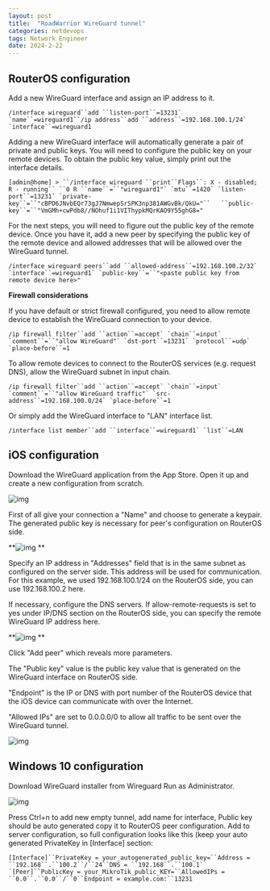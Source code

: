 ```yaml
---
layout: post
title:  "RoadWarrior WireGuard tunnel"
categories: netdevops
tags: Network Engineer
date: 2024-2-22
---
```


## RouterOS configuration

Add a new WireGuard interface and assign an IP address to it.

```
/interface wireguard``add ``listen-port``=13231` `name``=wireguard1``/ip address``add ``address``=192.168.100.1/24` `interface``=wireguard1
```

Adding a new WireGuard interface will automatically generate a pair  of private and public keys. You will need to configure the public key on your remote devices. To obtain the public key value, simply print out  the interface details.

```
[admin@home] > ``/interface wireguard ``print``Flags``: X - disabled; R - running`` ``0 R ``name``=``"wireguard1"` `mtu``=1420` `listen-port``=13231` `private-key``=``"cBPD6JNvbEQr73gJ7NmwepSrSPK3np381AWGvBk/QkU="``   ``public-key``=``"VmGMh+cwPdb8//NOhuf1i1VIThypkMQrKAO9Y55ghG8="
```

For the next steps, you will need to figure out the public key of the remote device. Once you have it, add a new peer by specifying the  public key of the remote device and allowed addresses that will be  allowed over the WireGuard tunnel.

```
/interface wireguard peers``add ``allowed-address``=192.168.100.2/32` `interface``=wireguard1` `public-key``=``"<paste public key from remote device here>"
```

**Firewall considerations**

If you have default or strict firewall configured, you need to allow  remote device to establish the WireGuard connection to your device.

```
/ip firewall filter``add ``action``=accept` `chain``=input` `comment``=``"allow WireGuard"` `dst-port``=13231` `protocol``=udp` `place-before``=1
```

To allow remote devices to connect to the RouterOS services (e.g. request DNS), allow the WireGuard subnet in input chain.

```
/ip firewall filter``add ``action``=accept` `chain``=input` `comment``=``"allow WireGuard traffic"` `src-address``=192.168.100.0/24` `place-before``=1
```

Or simply add the WireGuard interface to "LAN" interface list.

```
/interface list member``add ``interface``=wireguard1` `list``=LAN
```

## iOS configuration

Download the WireGuard application from the App Store. Open it up and create a new configuration from scratch.

![img](https://help.mikrotik.com/docs/download/attachments/69664792/IMG_4392.PNG?version=1&modificationDate=1655382066647&api=v2)

First of all give your connection a "Name" and choose to generate a  keypair. The generated public key is necessary for peer's configuration  on RouterOS side.

**![img](https://help.mikrotik.com/docs/download/attachments/69664792/IMG_4393.PNG?version=1&modificationDate=1655382081378&api=v2) **

Specify an IP address in "Addresses" field that is in the same subnet as configured on the server side. This address will be used for  communication. For this example, we used 192.168.100.1/24 on the  RouterOS side, you can use 192.168.100.2 here.

If necessary, configure the DNS servers. If allow-remote-requests is  set to yes under IP/DNS section on the RouterOS side, you can specify  the remote WireGuard IP address here.

**![img](https://help.mikrotik.com/docs/download/attachments/69664792/IMG_4394.PNG?version=1&modificationDate=1655382092515&api=v2) **

Click "Add peer" which reveals more parameters.

The "Public key" value is the public key value that is generated on the WireGuard interface on RouterOS side.

"Endpoint" is the IP or DNS with port number of the RouterOS device that the iOS device can communicate with over the Internet.

"Allowed IPs" are set to 0.0.0.0/0 to allow all traffic to be sent over the WireGuard tunnel.

![img](https://help.mikrotik.com/docs/download/attachments/69664792/IMG_4396.PNG?version=1&modificationDate=1655382100586&api=v2)

## Windows 10 configuration

Download WireGuard installer from Wireguard Run as Administrator.

![img](https://help.mikrotik.com/docs/download/attachments/69664792/test.png?version=1&modificationDate=1679667322504&api=v2)

Press Ctrl+n to add new empty tunnel, add name for interface, Public  key should be auto generated copy it to RouterOS peer configuration. Add to server configuration, so full configuration looks like this (keep your auto generated PrivateKey in [Interface] section:

```
[Interface]``PrivateKey = your_autogenerated_public_key=``Address = ``192.168``.``100.2``/``24``DNS = ``192.168``.``100.1` `[Peer]``PublicKey = your_MikroTik_public_KEY=``AllowedIPs = ``0.0``.``0.0``/``0``Endpoint = example.com:``13231
```
